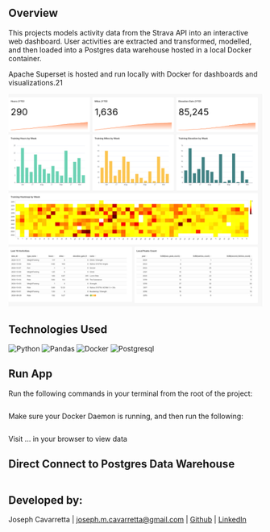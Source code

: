 ## Overview
This projects models activity data from the Strava API into an interactive web dashboard. User activities are extracted and transformed, modelled, and then loaded into a Postgres data warehouse hosted in a local Docker container.

Apache Superset is hosted and run locally with Docker for dashboards and visualizations.21


<p align="left">
<img width='1200' alt='Dashboard' src='https://github.com/joseph-cavarretta/photos/blob/dda92cc6fbd0562fbd982dc71561632a98f855f6/dashboard.png?raw=true'>
</p>


## Technologies Used
![Python](https://img.shields.io/badge/python-3670A0?style=for-the-badge&logo=python&logoColor=ffdd54)
![Pandas](https://img.shields.io/badge/pandas-%23150458.svg?style=for-the-badge&logo=pandas&logoColor=white)
![Docker](https://img.shields.io/badge/docker-%230db7ed.svg?style=for-the-badge&logo=docker&logoColor=white)
![Postgresql](https://img.shields.io/badge/PostgreSQL-316192?style=for-the-badge&logo=postgresql&logoColor=white)


## Run App
Run the following commands in your terminal from the root of the project:
```

```
Make sure your Docker Daemon is running, and then run the following:
```

```
Visit ... in your browser to view data

## Direct Connect to Postgres Data Warehouse
```

```

## Developed by:
Joseph Cavarretta |
joseph.m.cavarretta@gmail.com |
[Github](https://github.com/joseph-cavarretta) |
[LinkedIn](https://www.linkedin.com/in/joseph-cavarretta-87242871/)
